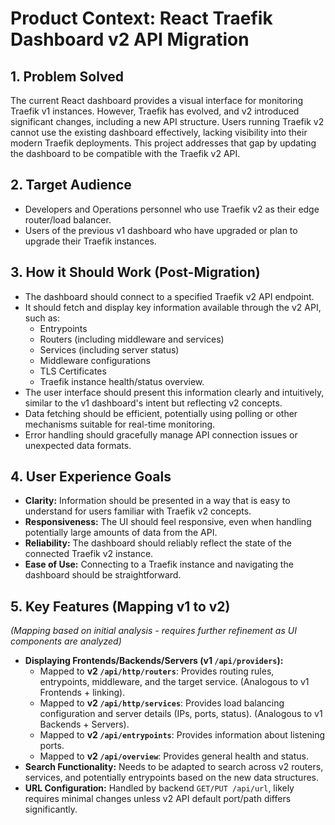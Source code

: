 # Product Context: React Traefik Dashboard v2 API Migration

## 1. Problem Solved

The current React dashboard provides a visual interface for monitoring Traefik v1 instances. However, Traefik has evolved, and v2 introduced significant changes, including a new API structure. Users running Traefik v2 cannot use the existing dashboard effectively, lacking visibility into their modern Traefik deployments. This project addresses that gap by updating the dashboard to be compatible with the Traefik v2 API.

## 2. Target Audience

- Developers and Operations personnel who use Traefik v2 as their edge router/load balancer.
- Users of the previous v1 dashboard who have upgraded or plan to upgrade their Traefik instances.

## 3. How it Should Work (Post-Migration)

- The dashboard should connect to a specified Traefik v2 API endpoint.
- It should fetch and display key information available through the v2 API, such as:
    - Entrypoints
    - Routers (including middleware and services)
    - Services (including server status)
    - Middleware configurations
    - TLS Certificates
    - Traefik instance health/status overview.
- The user interface should present this information clearly and intuitively, similar to the v1 dashboard's intent but reflecting v2 concepts.
- Data fetching should be efficient, potentially using polling or other mechanisms suitable for real-time monitoring.
- Error handling should gracefully manage API connection issues or unexpected data formats.

## 4. User Experience Goals

- **Clarity:** Information should be presented in a way that is easy to understand for users familiar with Traefik v2 concepts.
- **Responsiveness:** The UI should feel responsive, even when handling potentially large amounts of data from the API.
- **Reliability:** The dashboard should reliably reflect the state of the connected Traefik v2 instance.
- **Ease of Use:** Connecting to a Traefik instance and navigating the dashboard should be straightforward.

## 5. Key Features (Mapping v1 to v2)

*(Mapping based on initial analysis - requires further refinement as UI components are analyzed)*

- **Displaying Frontends/Backends/Servers (v1 `/api/providers`):**
    - Mapped to **v2 `/api/http/routers`**: Provides routing rules, entrypoints, middleware, and the target service. (Analogous to v1 Frontends + linking).
    - Mapped to **v2 `/api/http/services`**: Provides load balancing configuration and server details (IPs, ports, status). (Analogous to v1 Backends + Servers).
    - Mapped to **v2 `/api/entrypoints`**: Provides information about listening ports.
    - Mapped to **v2 `/api/overview`**: Provides general health and status.
- **Search Functionality:** Needs to be adapted to search across v2 routers, services, and potentially entrypoints based on the new data structures.
- **URL Configuration:** Handled by backend `GET/PUT /api/url`, likely requires minimal changes unless v2 API default port/path differs significantly.
